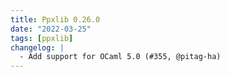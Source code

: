 ```yaml
---
title: Ppxlib 0.26.0
date: "2022-03-25"
tags: [ppxlib]
changelog: |
  - Add support for OCaml 5.0 (#355, @pitag-ha)
---
```



